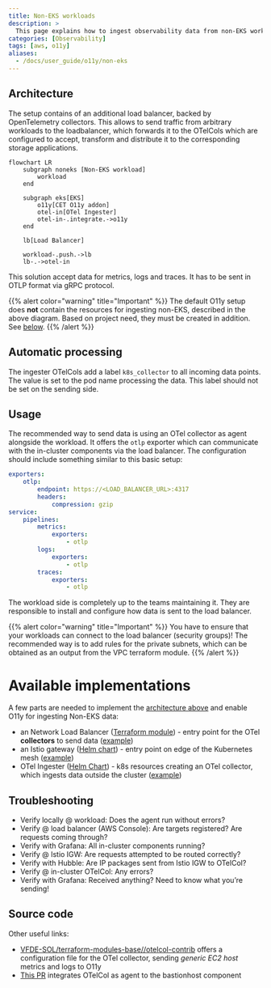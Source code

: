 ```yaml
---
title: Non-EKS workloads
description: >
  This page explains how to ingest observability data from non-EKS workloads like EC2 instances or Lambda functions to the overall O11y solution.
categories: [Observability]
tags: [aws, o11y]
aliases:
  - /docs/user_guide/o11y/non-eks
---
```



## Architecture

The setup contains of an additional load balancer, backed by OpenTelemetry collectors. This allows to send traffic from arbitrary workloads to the loadbalancer, which forwards it to the OTelCols which are configured to accept, transform and distribute it to the corresponding storage applications.

```mermaid
flowchart LR
    subgraph noneks [Non-EKS workload]
        workload
    end

    subgraph eks[EKS]
        o11y[CET O11y addon]
        otel-in[OTel Ingester]
        otel-in-.integrate.->o11y
    end

    lb[Load Balancer]

    workload-.push.->lb
    lb-.->otel-in
```

This solution accept data for metrics, logs and traces. It has to be sent in OTLP format via gRPC protocol.


{{% alert color="warning" title="Important" %}}
The default O11y setup does **not** contain the resources for ingesting non-EKS, described in the above diagram. Based on project need, they must be created in addition. See [below](#available-implementations).
{{% /alert %}}

## Automatic processing

The ingester OTelCols add a label `k8s_collector` to all incoming data points. The value is set to the pod name processing the data. This label should not be set on the sending side.

## Usage

The recommended way to send data is using an OTel collector as agent alongside the workload. It offers the `otlp` exporter which can communicate with the in-cluster components via the load balancer. The configuration should include something similar to this basic setup:

```yaml
exporters:
    otlp:
        endpoint: https://<LOAD_BALANCER_URL>:4317
        headers:
            compression: gzip
service:
    pipelines:
        metrics:
            exporters:
                - otlp
        logs:
            exporters:
                - otlp
        traces:
            exporters:
                - otlp
```

The workload side is completely up to the teams maintaining it. They are responsible to install and configure how data is sent to the load balancer.

{{% alert color="warning" title="Important" %}}
You have to ensure that your workloads can connect to the load balancer (security groups)! The recommended way is to add rules for the private subnets, which can be obtained as an output from the VPC terraform module.
{{% /alert %}}

# Available implementations

A few parts are needed to implement the [architecture above](#architecture) and enable O11y for ingesting Non-EKS data:
- an Network Load Balancer ([Terraform module](https://github.vodafone.com/VFDE-SOL/terraform-modules-sol/tree/master/modules/network/private_otel_in_nlb)) -  entry point for the OTel **collectors** to send data ([example](https://github.vodafone.com/VFDE-SOL/terraform-project-sol-abp/blob/master/env/prod-abp/eu-central-1/network/private_otel_in_nlb/terragrunt.hcl))
- an Istio gateway  ([Helm chart](https://github.vodafone.com/VFDE-SOL/k8s-modules-sol/tree/master/charts/istio-routing)) - entry point on edge of the Kubernetes mesh ([example](https://github.vodafone.com/VFDE-SOL/k8s-apps-prod-abp-sol-vfde/blob/master/apps/templates/apps/istio-routing-otel-in.yaml))
- OTel Ingester ([Helm Chart](https://github.vodafone.com/VFDE-SOL/k8s-modules-sol/tree/master/charts/otel-in-collector)) - k8s resources creating an OTel collector, which ingests data outside the cluster ([example](https://github.vodafone.com/VFDE-SOL/k8s-apps-prod-abp-sol-vfde/blob/master/apps/templates/apps/otel-in-collector.yaml))


## Troubleshooting

- Verify locally @ workload: Does the agent run without errors?
- Verify @ load balancer (AWS Console): Are targets registered? Are requests coming through?
- Verify with Grafana: All in-cluster components running?
- Verify @ Istio IGW: Are requests attempted to be routed correctly?
- Verify with Hubble: Are IP packages sent from Istio IGW to OTelCol?
- Verify @ in-cluster OTelCol: Any errors?
- Verify with Grafana: Received anything? Need to know what you’re sending!


## Source code

Other useful links:
- [VFDE-SOL/terraform-modules-base//otelcol-contrib](https://github.vodafone.com/VFDE-SOL/terraform-modules-base/tree/master/modules/otelcol-contrib) offers a configuration file for the OTel collector, sending _generic EC2 host_ metrics and logs to O11y
- [This PR](https://github.vodafone.com/VFDE-SOL/terraform-component-bastionhost/pull/65/files) integrates OTelCol as agent to the bastionhost component

